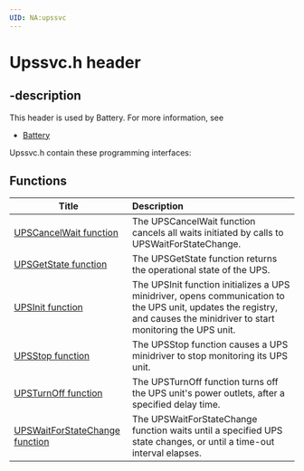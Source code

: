 ```yaml
---
UID: NA:upssvc
---
```


# Upssvc.h header

## -description

This header is used by Battery. For more information, see
- [Battery](../_battery/index.md)

Upssvc.h contain these programming interfaces:


## Functions

| Title   | Description   |
| ---- |:---- |
| [UPSCancelWait function](nf-upssvc-upscancelwait.md) | The UPSCancelWait function cancels all waits initiated by calls to UPSWaitForStateChange. |
| [UPSGetState function](nf-upssvc-upsgetstate.md) | The UPSGetState function returns the operational state of the UPS. |
| [UPSInit function](nf-upssvc-upsinit.md) | The UPSInit function initializes a UPS minidriver, opens communication to the UPS unit, updates the registry, and causes the minidriver to start monitoring the UPS unit. |
| [UPSStop function](nf-upssvc-upsstop.md) | The UPSStop function causes a UPS minidriver to stop monitoring its UPS unit. |
| [UPSTurnOff function](nf-upssvc-upsturnoff.md) | The UPSTurnOff function turns off the UPS unit's power outlets, after a specified delay time. |
| [UPSWaitForStateChange function](nf-upssvc-upswaitforstatechange.md) | The UPSWaitForStateChange function waits until a specified UPS state changes, or until a time-out interval elapses. |
